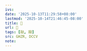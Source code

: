 ```yaml
---
ivs:
date: '2025-10-13T11:29:58+08:00'
lastmod: '2025-10-14T21:46:45-08:00'
title: 󰣸
url: 󰣸
tags: [敺, 毆]
src: GHZR, DCCV
note:
---
```

